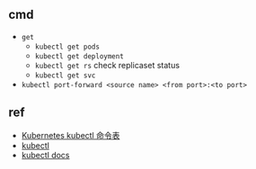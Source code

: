 
## cmd
+ `get`
    - `kubectl get pods`
    - `kubectl get deployment`
    - `kubectl get rs` check replicaset status
    - `kubectl get svc`
+ `kubectl port-forward <source name> <from port>:<to port>`

## ref
+ [Kubernetes kubectl 命令表](http://docs.kubernetes.org.cn/683.html)
+ [kubectl](https://kubernetes.io/zh/docs/reference/kubectl/)
+ [kubectl docs](https://kubectl.docs.kubernetes.io/pages/container_debugging/port_forward_to_pods.html)